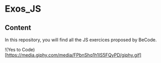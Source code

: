 # Exos_JS
## Content
In this repository, you will find all the JS exercices proposed by BeCode.

!(Yes to Code)[https://media.giphy.com/media/FPbnShq1h1IS5FQyPD/giphy.gif]